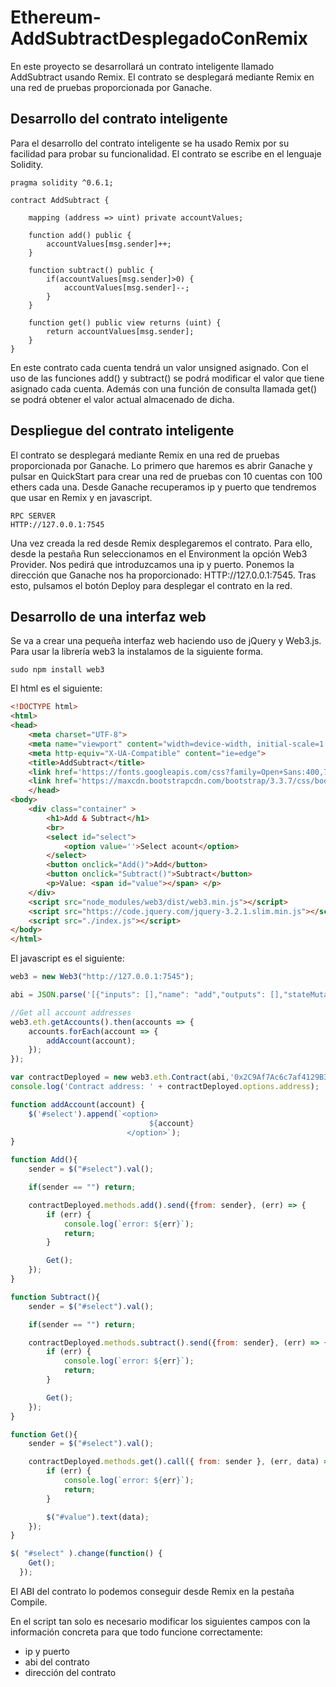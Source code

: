 # Ethereum-AddSubtractDesplegadoConRemix
En este proyecto se desarrollará un contrato inteligente llamado AddSubtract usando Remix. El contrato se desplegará mediante Remix en una red de pruebas proporcionada por Ganache.

## Desarrollo del contrato inteligente
Para el desarrollo del contrato inteligente se ha usado Remix por su facilidad para probar su funcionalidad. El contrato se escribe en el lenguaje Solidity. 

```Solidity
pragma solidity ^0.6.1;

contract AddSubtract {

    mapping (address => uint) private accountValues;

    function add() public {
        accountValues[msg.sender]++;
    }
    
    function subtract() public {
        if(accountValues[msg.sender]>0) {
            accountValues[msg.sender]--;    
        }
    }

    function get() public view returns (uint) {
        return accountValues[msg.sender];
    }
}
```
En este contrato cada cuenta tendrá un valor unsigned asignado. Con el uso de las funciones add() y subtract() se podrá modificar el valor que tiene asignado cada cuenta. Además con una función de consulta llamada get() se podrá obtener el valor actual almacenado de dicha.

## Despliegue del contrato inteligente
El contrato se desplegará mediante Remix en una red de pruebas proporcionada por Ganache.
Lo primero que haremos es abrir Ganache y pulsar en QuickStart para crear una red de pruebas con 10 cuentas con 100 ethers cada una. Desde Ganache recuperamos ip y puerto que tendremos que usar en Remix y en javascript.
```
RPC SERVER
HTTP://127.0.0.1:7545
```

Una vez creada la red desde Remix desplegaremos el contrato. Para ello, desde la pestaña Run seleccionamos en el Environment la opción Web3 Provider. Nos pedirá que introduzcamos una ip y puerto. Ponemos la dirección que Ganache nos ha proporcionado: HTTP://127.0.0.1:7545. Tras esto, pulsamos el botón Deploy para desplegar el contrato en la red.


## Desarrollo de una interfaz web

Se va a crear una pequeña interfaz web haciendo uso de jQuery y Web3.js. Para usar la librería web3 la instalamos de la siguiente forma.
```
sudo npm install web3
```

El html es el siguiente:
```html
<!DOCTYPE html>
<html>
<head>
    <meta charset="UTF-8">
    <meta name="viewport" content="width=device-width, initial-scale=1.0">
    <meta http-equiv="X-UA-Compatible" content="ie=edge">
    <title>AddSubtract</title>
    <link href='https://fonts.googleapis.com/css?family=Open+Sans:400,700' rel='stylesheet' type='text/css'>
    <link href='https://maxcdn.bootstrapcdn.com/bootstrap/3.3.7/css/bootstrap.min.css' rel='stylesheet' type='text/css'>
    </head>
<body>
    <div class="container" >
        <h1>Add & Subtract</h1>
        <br>
        <select id="select">
            <option value=''>Select acount</option>
        </select>
        <button onclick="Add()">Add</button>
        <button onclick="Subtract()">Subtract</button>
        <p>Value: <span id="value"></span> </p>
    </div>
    <script src="node_modules/web3/dist/web3.min.js"></script>
    <script src="https://code.jquery.com/jquery-3.2.1.slim.min.js"></script>
    <script src="./index.js"></script>
</body>
</html>
```

El javascript es el siguiente:
```javascript
web3 = new Web3("http://127.0.0.1:7545");

abi = JSON.parse('[{"inputs": [],"name": "add","outputs": [],"stateMutability": "nonpayable","type": "function"},{"inputs": [],"name": "get","outputs": [{"internalType": "uint256","name": "","type": "uint256"}],"stateMutability": "view","type": "function"},{"inputs": [],"name": "subtract","outputs": [],"stateMutability": "nonpayable","type": "function"}]');

//Get all account addresses
web3.eth.getAccounts().then(accounts => {
    accounts.forEach(account => {
        addAccount(account);
    });
});

var contractDeployed = new web3.eth.Contract(abi,'0x2C9Af7Ac6c7af4129B33D231092d337457fEBFF0');
console.log('Contract address: ' + contractDeployed.options.address);

function addAccount(account) { 
    $('#select').append(`<option> 
                               ${account} 
                          </option>`); 
}

function Add(){
    sender = $("#select").val();

    if(sender == "") return;

    contractDeployed.methods.add().send({from: sender}, (err) => {
        if (err) {
            console.log(`error: ${err}`);
            return;
        }

        Get();
    });
}

function Subtract(){
    sender = $("#select").val();

    if(sender == "") return;

    contractDeployed.methods.subtract().send({from: sender}, (err) => {
        if (err) {
            console.log(`error: ${err}`);
            return;
        }

        Get();
    });
}

function Get(){
    sender = $("#select").val();

    contractDeployed.methods.get().call({ from: sender }, (err, data) => {
        if (err) {
            console.log(`error: ${err}`);
            return;
        }

        $("#value").text(data);
    });
}

$( "#select" ).change(function() {
    Get();
  });  
```
El ABI del contrato lo podemos conseguir desde Remix en la pestaña Compile.

En el script tan solo es necesario modificar los siguientes campos con la información concreta para que todo funcione correctamente:
- ip y puerto
- abi del contrato
- dirección del contrato



